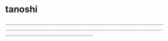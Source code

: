 # tanoshi

.............................................................................................................................................................................................................................................................................................................................